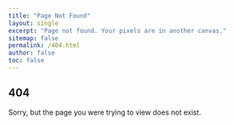 ```yaml
---
title: "Page Not Found"
layout: single
excerpt: "Page not found. Your pixels are in another canvas."
sitemap: false
permalink: /404.html
author: false
toc: false
---
```


## 404

Sorry, but the page you were trying to view does not exist. 

